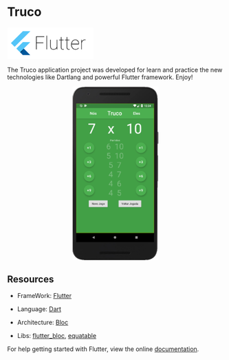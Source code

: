 # Truco

<img src="https://github.com/Ian-FR/flutter_truco/blob/master/assets/flutter.png" width="200"/>

The Truco application project was developed for learn and practice the new technologies like Dartlang and powerful Flutter framework. Enjoy!

<p align="center">
  <img src="https://github.com/Ian-FR/flutter_truco/blob/master/assets/img1.png" width="200"/>
</p>

## Resources

- FrameWork: [Flutter](https://flutter.dev/)

- Language: [Dart](https://www.dart.dev/)

- Architecture: [Bloc](https://felangel.github.io/bloc/#/)

- Libs: [flutter_bloc](https://pub.dev/packages/flutter_bloc), [equatable](https://pub.dev/packages/equatable)

For help getting started with Flutter, view the online [documentation](https://flutter.dev/docs).